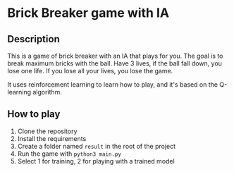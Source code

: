 # Brick Breaker game with IA

## Description
This is a game of brick breaker with an IA that plays for you.
The goal is to break maximum bricks with the ball.
Have 3 lives, if the ball fall down, you lose one life.
If you lose all your lives, you lose the game.

It uses reinforcement learning to learn how to play, and it's based on the Q-learning algorithm.

## How to play
1. Clone the repository
2. Install the requirements
3. Create a folder named `result` in the root of the project
4. Run the game with `python3 main.py`
5. Select 1 for training, 2 for playing with a trained model